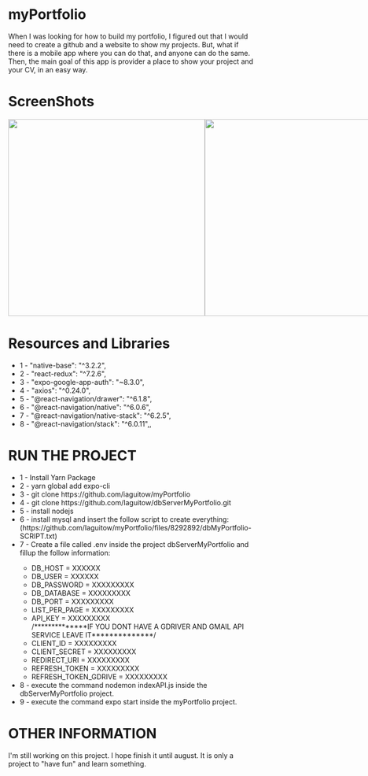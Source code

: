 # myPortfolio
When I was looking for how to build my portfolio, I figured out that I would need to create a github and a website to show my projects. But, what if there is a mobile app where you can do that, and anyone can do the same. Then, the main goal of this app is provider a place to show your project and your CV, in an easy way.

# ScreenShots

<div style="display:flex">
  <img src="https://user-images.githubusercontent.com/39009386/158898538-663f3e22-fd81-4a4b-bd65-90d8580afc51.jpeg" height="400" />

  <img src="https://user-images.githubusercontent.com/39009386/158898543-1339a2bb-a4a7-4666-9a95-702f8121a795.jpeg" height="400" />

  <img src="https://user-images.githubusercontent.com/39009386/158898540-0dd213d6-08fc-4409-956a-1fdd95fb0baf.jpeg" height="400" />

  <img src="https://user-images.githubusercontent.com/39009386/158898537-469fb55b-9856-4312-822c-7ff762e6bdbf.jpeg" height="400" />

  <img src="https://user-images.githubusercontent.com/39009386/158898531-0a9119c3-0c48-4a9f-aa7b-6d09b3cd7f99.jpeg" height="400" />

  <img src="https://user-images.githubusercontent.com/39009386/158898533-092e9eb0-9ee2-4813-b2c6-cb0868b1e9bb.jpeg" height="400" />

  <img src="https://user-images.githubusercontent.com/39009386/158898536-2d139488-4030-4df1-a7d8-e029fd3484eb.jpeg" height="400" />
</div>

# Resources and Libraries

<ul>
  <li> 1 - "native-base": "^3.2.2", </li>
  <li> 2 - "react-redux": "^7.2.6", </li>
  <li> 3 - "expo-google-app-auth": "~8.3.0", </li>
  <li> 4 - "axios": "^0.24.0", </li>
  <li> 5 - "@react-navigation/drawer": "^6.1.8", </li>
  <li> 6 - "@react-navigation/native": "^6.0.6", </li>
  <li> 7 - "@react-navigation/native-stack": "^6.2.5", </li>
  <li> 8 - "@react-navigation/stack": "^6.0.11",, </li>
</ul>

# RUN THE PROJECT

<ul>
  <li> 1 - Install Yarn Package  </li>
  <li> 2 - yarn global add expo-cli  </li>
  <li> 3 - git clone https://github.com/iaguitow/myPortfolio  </li>
  <li> 4 - git clone https://github.com/Iaguitow/dbServerMyPortfolio.git  </li>
  <li> 5 - install nodejs </li>
  <li> 6 - install mysql and insert the follow script to create everything: (https://github.com/Iaguitow/myPortfolio/files/8292892/dbMyPortfolio-SCRIPT.txt)  </li>
  <li> 7 - Create a file called .env inside the project dbServerMyPortfolio and fillup the follow information:  </li>
    <ul>
      <li> DB_HOST = XXXXXX </li>
      <li> DB_USER = XXXXXX </li>
      <li> DB_PASSWORD = XXXXXXXXX </li>
      <li> DB_DATABASE = XXXXXXXXX </li>
      <li> DB_PORT = XXXXXXXXX </li>
      <li> LIST_PER_PAGE = XXXXXXXXX </li>
      <li> API_KEY = XXXXXXXXX </li>
      /**************IF YOU DONT HAVE A GDRIVER AND GMAIL API SERVICE LEAVE IT**************/
      <li> CLIENT_ID = XXXXXXXXX </li>
      <li> CLIENT_SECRET = XXXXXXXXX </li>
      <li> REDIRECT_URI = XXXXXXXXX </li>
      <li> REFRESH_TOKEN = XXXXXXXXX </li>
      <li> REFRESH_TOKEN_GDRIVE = XXXXXXXXX </li>
    </ul>
  <li> 8 - execute the command nodemon indexAPI.js inside the dbServerMyPortfolio project. </li>
  <li> 9 - execute the command expo start inside the myPortfolio project.  </li>
</ul>

# OTHER INFORMATION
I'm still working on this project. I hope finish it until august. It is only a project to "have fun" and learn something.






